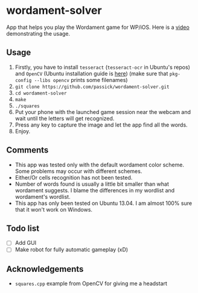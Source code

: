 wordament-solver
================

App that helps you play the Wordament game for WP/iOS. Here is a [video](http://youtu.be/Y5DAmTRAxzU) demonstrating the usage.

## Usage


1. Firstly, you have to install `tesseract` (`tesseract-ocr` in Ubuntu's repos) and `OpenCV` (Ubuntu installation guide is [here](https://help.ubuntu.com/community/OpenCV)) (make sure that `pkg-config --libs opencv` prints some filenames)
2. `git clone https://github.com/passick/wordament-solver.git`
3. `cd wordament-solver`
4. `make`
5. `./squares`
6. Put your phone with the launched game session near the webcam and wait until the letters will get recognized.
7. Press any key to capture the image and let the app find all the words.
8. Enjoy.

## Comments

* This app was tested only with the default wordament color scheme. Some problems may occur with different schemes.
* Either/Or cells recognition has not been tested.
* Number of words found is usually a little bit smaller than what wordament suggests. I blame the differences in my wordlist and wordament's wordlist.
* This app has only been tested on Ubuntu 13.04. I am almost 100% sure that it won't work on Windows.

## Todo list

- [ ] Add GUI
- [ ] Make robot for fully automatic gameplay (xD)

## Acknowledgements

* `squares.cpp` example from OpenCV for giving me a headstart

